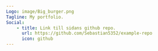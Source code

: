 ```yaml
---
Logo: image/Big_burger.png
Tagline: My portfolio.
Social:
    - title: Link till sidans github repo.
      url: https://github.com/Sebastian5352/example-repo
      icon: github
---
```


